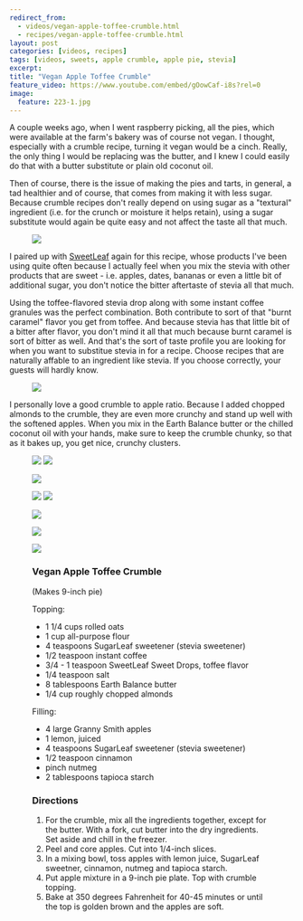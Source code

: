 ```yaml
---
redirect_from: 
  - videos/vegan-apple-toffee-crumble.html
  - recipes/vegan-apple-toffee-crumble.html
layout: post
categories: [videos, recipes]
tags: [videos, sweets, apple crumble, apple pie, stevia]
excerpt: 
title: "Vegan Apple Toffee Crumble"
feature_video: https://www.youtube.com/embed/gOowCaf-i8s?rel=0
image:
  feature: 223-1.jpg
---
```


A couple weeks ago, when I went raspberry picking, all the pies, which were available at the farm's bakery was of course not vegan.  I thought, especially with a crumble recipe, turning it vegan would be a cinch.  Really, the only thing I would be replacing was the butter, and I knew I could easily do that with a butter substitute or plain old coconut oil.

Then of course, there is the issue of making the pies and tarts, in general, a tad healthier and of course, that comes from making it with less sugar.  Because crumble recipes don't really depend on using sugar as a "textural" ingredient (i.e. for the crunch or moisture it helps retain), using a sugar substitute would again be quite easy and not affect the taste all that much.

<figure>
    <img src="/images/223-2.jpg">
</figure> 

I paired up with [SweetLeaf](http://sweetleaf.com/) again for this recipe, whose products I've been using quite often because I actually feel when you mix the stevia with other products that are sweet - i.e. apples, dates, bananas or even a little bit of additional sugar, you don't notice the bitter aftertaste of stevia all that much.

Using the toffee-flavored stevia drop along with some instant coffee granules was the perfect combination.  Both contribute to sort of that "burnt caramel" flavor you get from toffee.  And because stevia has that little bit of a bitter after flavor, you don't mind it all that much because burnt caramel is sort of bitter as well.  And that's the sort of taste profile you are looking for when you want to substitue stevia in for a recipe.  Choose recipes that are naturally affable to an ingredient like stevia.  If you choose correctly, your guests will hardly know.

<figure>
    <img src="/images/223-8.jpg">
</figure> 

I personally love a good crumble to apple ratio.  Because I added chopped almonds to the crumble, they are even more crunchy and stand up well with the softened apples.  When you mix in the Earth Balance butter or the chilled coconut oil with your hands, make sure to keep the crumble chunky, so that as it bakes up, you get nice, crunchy clusters.



<figure class="half">
<img src="/images/223-5.jpg">
<img src="/images/223-7.jpg">
</figure>

<figure>
    <img src="/images/223-9.jpg">
</figure>

<figure class="half">
<img src="/images/223-10.jpg">
<img src="/images/223-12.jpg">
</figure>

<figure>
    <img src="/images/223-14.jpg">
</figure>
<figure>
    <img src="/images/223-15.jpg">
</figure>
<figure>
    <img src="/images/223-16.jpg">
</figure>

<figure class="ingredients" markdown="1">

### Vegan Apple Toffee Crumble

(Makes 9-inch pie)

Topping:

- 1 1/4 cups rolled oats
- 1 cup all-purpose flour
- 4 teaspoons SugarLeaf sweetener (stevia sweetener)
- 1/2 teaspoon instant coffee
- 3/4 - 1 teaspoon SweetLeaf Sweet Drops, toffee flavor
- 1/4 teaspoon salt
- 8 tablespoons Earth Balance butter
- 1/4 cup roughly chopped almonds



Filling: 

- 4 large Granny Smith apples 
- 1 lemon,  juiced
- 4 teaspoons SugarLeaf sweetener (stevia sweetener)
- 1/2 teaspoon cinnamon
- pinch nutmeg
- 2 tablespoons tapioca starch


</figure>

<figure class="directions" markdown="1">

### Directions

1. For the crumble, mix all the ingredients together, except for the butter.  With a fork, cut butter into the dry ingredients.  Set aside and chill in the freezer.
3. Peel and core apples.  Cut into 1/4-inch slices.
4. In a mixing bowl, toss apples with lemon juice, SugarLeaf sweetner, cinnamon, nutmeg and tapioca starch.
5. Put apple mixture in a 9-inch pie plate.  Top with crumble topping.
6. Bake at 350 degrees Fahrenheit for 40-45 minutes or until the top is golden brown and the apples are soft.

</figure>
